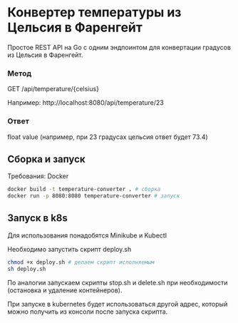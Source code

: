 # Конвертер температуры из Цельсия в Фаренгейт

Простое REST API на Go с одним эндпоинтом для конвертации градусов из Цельсия в Фаренгейт.

### Метод
GET /api/temperature/{celsius}

Например:
http://localhost:8080/api/temperature/23

### Ответ
float value (например, при 23 градусах цельсия ответ будет 73.4)

## Сборка и запуск

Требования: Docker

~~~bash
docker build -t temperature-converter . # сборка
docker run -p 8080:8080 temperature-converter # запуск
~~~

## Запуск в k8s

Для использования понадобятся Minikube и Kubectl

Необходимо запустить скрипт deploy.sh

~~~bash
chmod +x deploy.sh # делаем скрипт исполняемым
sh deploy.sh
~~~

По аналогии запускаем скрипты stop.sh и delete.sh при необходимости (остановка и удаление контейнеров).

При запуске в kubernetes будет использоваться другой адрес, который можно получить из консоли после запуска скрипта.
